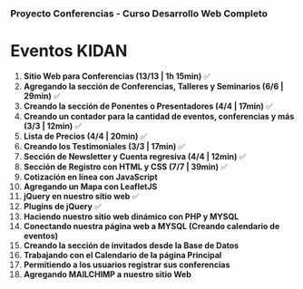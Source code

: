 ### Proyecto Conferencias -  Curso Desarrollo Web Completo

# Eventos KIDAN

1. **Sitio Web para Conferencias (13/13 | 1h 15min)** :white_check_mark:
1. **Agregando la sección de Conferencias, Talleres y Seminarios (6/6 | 29min)** :white_check_mark:
1. **Creando la sección de Ponentes o Presentadores (4/4 | 17min)** :white_check_mark:
1. **Creando un contador para la cantidad de eventos, conferencias y más (3/3 | 12min)** :white_check_mark:
1. **Lista de Precios (4/4 | 20min)** :white_check_mark:
1. **Creando los Testimoniales (3/3 | 17min)** :white_check_mark:
1. **Sección de Newsletter y Cuenta regresiva (4/4 | 12min)** :white_check_mark:
1. **Sección de Registro con HTML y CSS (7/7 | 39min)** :white_check_mark:
1. **Cotización en línea con JavaScript**
1. **Agregando un Mapa con LeafletJS**
1. **jQuery en nuestro sitio web** :white_check_mark:
1. **Plugins de jQuery** :white_check_mark:
1. **Haciendo nuestro sitio web dinámico con PHP y MYSQL**
1. **Conectando nuestra página web a MYSQL (Creando calendario de eventos)**
 1. **Creando la sección de invitados desde la Base de Datos**
1.  **Trabajando con el Calendario de la página Principal**
1. **Permitiendo a los usuarios registrar sus conferencias**
1.  **Agregando MAILCHIMP a nuestro sitio Web**

